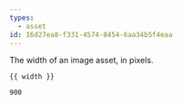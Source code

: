 ```yaml
---
types:
  - asset
id: 16d27ea8-f331-4574-8454-6aa34b5f4eaa
---
```

The width of an image asset, in pixels.

```
{{ width }}
```

``` .language-output
900
```
